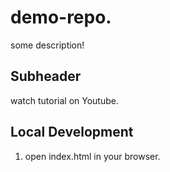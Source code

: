 # demo-repo.
some description!
## Subheader
watch tutorial on Youtube.

## Local Development

1. open index.html in your browser.